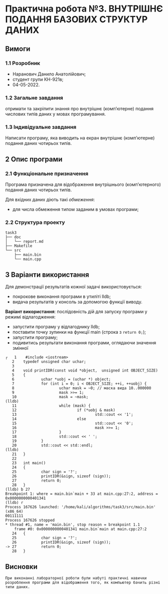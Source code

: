 # Практична робота №3. ВНУТРІШНЄ ПОДАННЯ БАЗОВИХ СТРУКТУР ДАНИХ

## Вимоги

### 1.1 Розробник

* Наранович Данило Анатолійович;
* студент групи КН-921в;
* 04-05-2022.

### 1.2 Загальне завдання

отримати та закріпити знання про внутрішнє (комп’ютерне) подання числових типів даних у мовах програмування.

### 1.3 Індивідуальне завдання

Написати програму, яка виводить на екран внутрішнє (комп’ютерне) подання даних чотирьох типів.

## 2 Опис програми

### 2.1 Функціональне призначення

Програма призначена для відображення внутрішнього (комп’ютерного) подання даних чотирьох типів.

Для вхідних даних діють такі *обмеження*:
 - для числа обмеження типом заданим в умовах програми;

### 2.2 Структура проекту

```
task3
├── doc
│   └── report.md
├── Makefile
└── src
    ├── main.bin
    └── main.cpp
```

## 3 Варіанти використання

Для демонстрації результатів кожної задачі використовується:

- покрокове виконання програми в утиліті lldb;
- видача результатів у консоль за допомогою функції виводу.

**Варіант використання**: послідовність дій для запуску програми у режимі відлагодження:
- запустити програму у відлагоднику lldb;
- поставити точку зупинки на функції main (строка з `return 0;`);
- запустити програму;
- подивитись результати виконання програми, оглядаючи значення змінної

```
┌   1    #include <iostream>
   2    typedef unsigned char uchar;
   3   
   4    void printIDR(const void *object,  unsigned int OBJECT_SIZE)
   5    {
   6            uchar *uobj = (uchar *) object;
   7            for (int i = 0; i < OBJECT_SIZE; ++i, ++uobj) {
   8                    uchar mask = ~0; // маска вида 10..000000
   9                    mask >>= 1;
   10                   mask = ~mask;
(lldb) 
   11                   while (mask) {
   12                           if (*uobj & mask)
   13                                   std::cout << '1';
   14                           else
   15                                   std::cout << '0';
   16                                   mask >>= 1;
   17                   }
   18                   std::cout << ' ';
   19           }
   20           std::cout << std::endl;
(lldb) 
   21   }
   22  
   23   int main()
   24   {
   25           char sign = '?';
   26           printIDR(&sign, sizeof (sign));
   27           return 0;
   28   }
(lldb) b 27
Breakpoint 1: where = main.bin`main + 33 at main.cpp:27:2, address = 0x0000000000401341
(lldb) r
Process 167626 launched: '/home/kali/algorithms/task3/src/main.bin' (x86_64)
00111111 
Process 167626 stopped
* thread #1, name = 'main.bin', stop reason = breakpoint 1.1
    frame #0: 0x0000000000401341 main.bin`main at main.cpp:27:2
   24   {
   25           char sign = '?';
   26           printIDR(&sign, sizeof (sign));
-> 27           return 0;
   28   }
```

## Висновки
	При виконанні лабораторної роботи були набуті практичні навички розроблення програми для відображення того, як компьютер бачить різні типи даних.